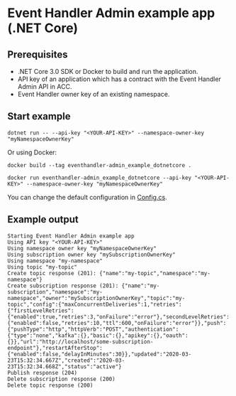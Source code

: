 # Event Handler Admin example app (.NET Core)

## Prerequisites

- .NET Core 3.0 SDK or Docker to build and run the application.
- API key of an application which has a contract with the Event Handler Admin API in ACC.
- Event Handler owner key of an existing namespace.

## Start example

```
dotnet run -- --api-key "<YOUR-API-KEY>" --namespace-owner-key "myNamespaceOwnerKey"
```

Or using Docker:

```
docker build --tag eventhandler-admin_example_dotnetcore .

docker run eventhandler-admin_example_dotnetcore --api-key "<YOUR-API-KEY>" --namespace-owner-key "myNamespaceOwnerKey"
```

You can change the default configuration in [Config.cs](Config.cs).

## Example output

```
Starting Event Handler Admin example app
Using API key "<YOUR-API-KEY>"
Using namespace owner key "myNamespaceOwnerKey"
Using subscription owner key "mySubscriptionOwnerKey"
Using namespace "my-namespace"
Using topic "my-topic"
Create topic response (201): {"name":"my-topic","namespace":"my-namespace"}
Create subscription response (201): {"name":"my-subscription","namespace":"my-namespace","owner":"mySubscriptionOwnerKey","topic":"my-topic","config":{"maxConcurrentDeliveries":1,"retries":{"firstLevelRetries":{"enabled":true,"retries":3,"onFailure":"error"},"secondLevelRetries":{"enabled":false,"retries":10,"ttl":600,"onFailure":"error"}},"push":{"pushType":"http","httpVerb":"POST","authentication":{"type":"none","kafka":{},"basic":{},"apikey":{},"oauth":{}},"url":"http://localhost/some-subscription-endpoint"},"restartAfterStop":{"enabled":false,"delayInMinutes":30}},"updated":"2020-03-23T15:32:34.667Z","created":"2020-03-23T15:32:34.668Z","status":"active"}
Publish response (204)
Delete subscription response (200)
Delete topic response (200)
```
